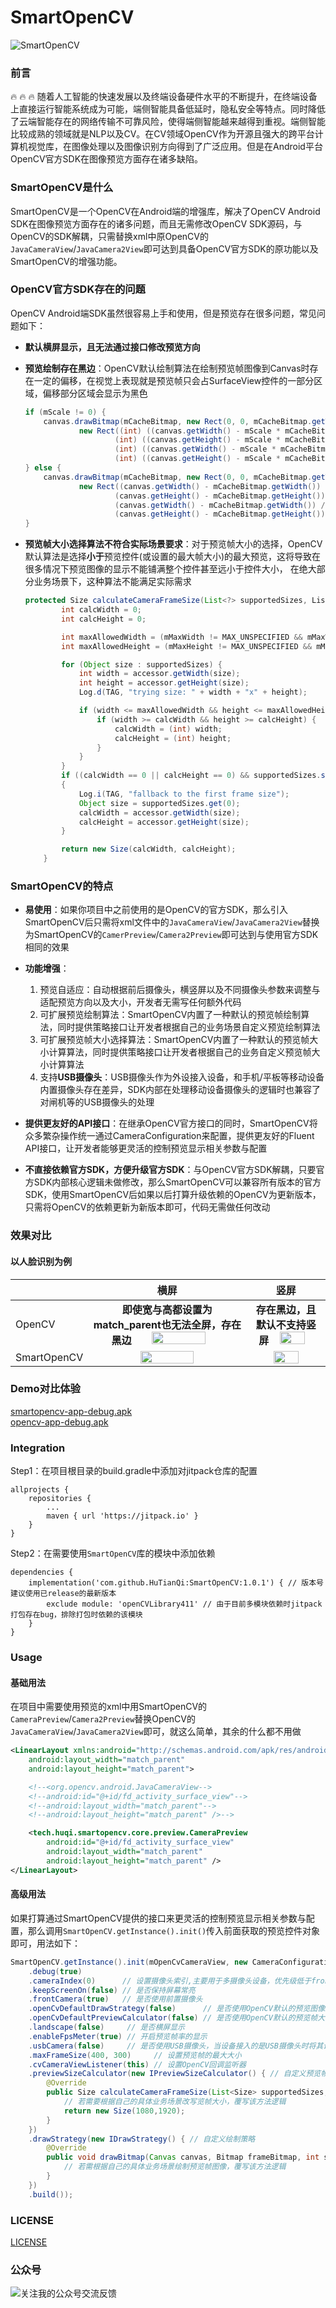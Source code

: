 # SmartOpenCV

![SmartOpenCV](art/logo.png)  
### 前言

:fire: :fire: :fire: 随着人工智能的快速发展以及终端设备硬件水平的不断提升，在终端设备上直接运行智能系统成为可能，端侧智能具备低延时，隐私安全等特点。同时降低了云端智能存在的网络传输不可靠风险，使得端侧智能越来越得到重视。端侧智能比较成熟的领域就是NLP以及CV。在CV领域OpenCV作为开源且强大的跨平台计算机视觉库，在图像处理以及图像识别方向得到了广泛应用。但是在Android平台OpenCV官方SDK在图像预览方面存在诸多缺陷。

### SmartOpenCV是什么
SmartOpenCV是一个OpenCV在Android端的增强库，解决了OpenCV Android SDK在图像预览方面存在的诸多问题，而且无需修改OpenCV SDK源码，与OpenCV的SDK解耦，只需替换xml中原OpenCV的`JavaCameraView`/`JavaCamera2View`即可达到具备OpenCV官方SDK的原功能以及SmartOpenCV的增强功能。

### OpenCV官方SDK存在的问题

OpenCV Android端SDK虽然很容易上手和使用，但是预览存在很多问题，常见问题如下：

- **默认横屏显示，且无法通过接口修改预览方向**

- **预览绘制存在黑边**：OpenCV默认绘制算法在绘制预览帧图像到Canvas时存在一定的偏移，在视觉上表现就是预览帧只会占SurfaceView控件的一部分区域，偏移部分区域会显示为黑色

  ```java
  if (mScale != 0) {
      canvas.drawBitmap(mCacheBitmap, new Rect(0, 0, mCacheBitmap.getWidth(), mCacheBitmap.getHeight()),
              new Rect((int) ((canvas.getWidth() - mScale * mCacheBitmap.getWidth()) / 2),
                      (int) ((canvas.getHeight() - mScale * mCacheBitmap.getHeight()) / 2),
                      (int) ((canvas.getWidth() - mScale * mCacheBitmap.getWidth()) / 2 + mScale * mCacheBitmap.getWidth()),
                      (int) ((canvas.getHeight() - mScale * mCacheBitmap.getHeight()) / 2 + mScale * mCacheBitmap.getHeight())), null);
  } else {
      canvas.drawBitmap(mCacheBitmap, new Rect(0, 0, mCacheBitmap.getWidth(), mCacheBitmap.getHeight()),
              new Rect((canvas.getWidth() - mCacheBitmap.getWidth()) / 2,
                      (canvas.getHeight() - mCacheBitmap.getHeight()) / 2,
                      (canvas.getWidth() - mCacheBitmap.getWidth()) / 2 + mCacheBitmap.getWidth(),
                      (canvas.getHeight() - mCacheBitmap.getHeight()) / 2 + mCacheBitmap.getHeight()), null);
  }
  ```

  

- **预览帧大小选择算法不符合实际场景要求**：对于预览帧大小的选择，OpenCV默认算法是选择**小于**预览控件(或设置的最大帧大小)的最大预览，这将导致在很多情况下预览图像的显示不能铺满整个控件甚至远小于控件大小， 在绝大部分业务场景下，这种算法不能满足实际需求

  ```java
  protected Size calculateCameraFrameSize(List<?> supportedSizes, ListItemAccessor accessor, int surfaceWidth, int surfaceHeight) {
          int calcWidth = 0;
          int calcHeight = 0;
  
          int maxAllowedWidth = (mMaxWidth != MAX_UNSPECIFIED && mMaxWidth < surfaceWidth)? mMaxWidth : surfaceWidth;
          int maxAllowedHeight = (mMaxHeight != MAX_UNSPECIFIED && mMaxHeight < surfaceHeight)? mMaxHeight : surfaceHeight;
  
          for (Object size : supportedSizes) {
              int width = accessor.getWidth(size);
              int height = accessor.getHeight(size);
              Log.d(TAG, "trying size: " + width + "x" + height);
  
              if (width <= maxAllowedWidth && height <= maxAllowedHeight) {
                  if (width >= calcWidth && height >= calcHeight) {
                      calcWidth = (int) width;
                      calcHeight = (int) height;
                  }
              }
          }
          if ((calcWidth == 0 || calcHeight == 0) && supportedSizes.size() > 0)
          {
              Log.i(TAG, "fallback to the first frame size");
              Object size = supportedSizes.get(0);
              calcWidth = accessor.getWidth(size);
              calcHeight = accessor.getHeight(size);
          }
  
          return new Size(calcWidth, calcHeight);
      }
  ```

  


### SmartOpenCV的特点

- **易使用**：如果你项目中之前使用的是OpenCV的官方SDK，那么引入SmartOpenCV后只需将xml文件中的`JavaCameraView`/`JavaCamera2View`替换为SmartOpenCV的`CamerPreview`/`Camera2Preview`即可达到与使用官方SDK相同的效果

- **功能增强**：
  1. 预览自适应：自动根据前后摄像头，横竖屏以及不同摄像头参数来调整与适配预览方向以及大小，开发者无需写任何额外代码
  2. 可扩展预览绘制算法：SmartOpenCV内置了一种默认的预览帧绘制算法，同时提供策略接口让开发者根据自己的业务场景自定义预览绘制算法
  3. 可扩展预览帧大小选择算法：SmartOpenCV内置了一种默认的预览帧大小计算算法，同时提供策略接口让开发者根据自己的业务自定义预览帧大小计算算法
  4. 支持**USB摄像头**：USB摄像头作为外设接入设备，和手机/平板等移动设备内置摄像头存在差异，SDK内部在处理移动设备摄像头的逻辑时也兼容了对闸机等的USB摄像头的处理
  
- **提供更友好的API接口**：在继承OpenCV官方接口的同时，SmartOpenCV将众多繁杂操作统一通过CameraConfiguration来配置，提供更友好的Fluent API接口，让开发者能够更灵活的控制预览显示相关参数与配置

- **不直接依赖官方SDK，方便升级官方SDK**：与OpenCV官方SDK解耦，只要官方SDK内部核心逻辑未做修改，那么SmartOpenCV可以兼容所有版本的官方SDK，使用SmartOpenCV后如果以后打算升级依赖的OpenCV为更新版本，只需将OpenCV的依赖更新为新版本即可，代码无需做任何改动

### 效果对比
#### 以人脸识别为例

|            | 横屏                                                         | 竖屏   |
| ---------- | ------------------------------------------------------------ | ------ |
| OpenCV | <div align=center>**即使宽与高都设置为match_parent也无法全屏，存在黑边**  <img src="./art/screenshort/opencv_back_camera_landscape.jpg" width = "60%" height = "60%"/></div>  |<div align=center> **存在黑边，且默认不支持竖屏**  <img src="./art/screenshort/opencv_back_camera_portrait.jpg" width = "60%" height = "50%" /></div>  |
| SmartOpenCV | <div align=center><img src="./art/screenshort/smartopencv_back_camera_landscape.jpg" width = "60%" height = "60%" /></div> | <div align=center><img src="./art/screenshort/smartopencv_back_camera_portrait.jpg" width = "60%" height = "50%"/></div> |

### Demo对比体验
[smartopencv-app-debug.apk](demo/smartopencv-app-debug.apk)  
[opencv-app-debug.apk](demo/opencv-app-debug.apk)  

### Integration

Step1：在项目根目录的build.gradle中添加对jitpack仓库的配置

```
allprojects {
    repositories {
        ...
        maven { url 'https://jitpack.io' }
    }
}
```

Step2：在需要使用`SmartOpenCV`库的模块中添加依赖

```
dependencies {
	implementation('com.github.HuTianQi:SmartOpenCV:1.0.1') { // 版本号建议使用已release的最新版本
        exclude module: 'openCVLibrary411' // 由于目前多模块依赖时jitpack打包存在bug，排除打包时依赖的该模块
    }
}
```


### Usage

#### 基础用法

在项目中需要使用预览的xml中用SmartOpenCV的`CameraPreview`/`Camera2Preview`替换OpenCV的`JavaCameraView`/`JavaCamera2View`即可，就这么简单，其余的什么都不用做

```xml
<LinearLayout xmlns:android="http://schemas.android.com/apk/res/android"
    android:layout_width="match_parent"
    android:layout_height="match_parent">

    <!--<org.opencv.android.JavaCameraView-->
    <!--android:id="@+id/fd_activity_surface_view"-->
    <!--android:layout_width="match_parent"-->
    <!--android:layout_height="match_parent" />-->

    <tech.huqi.smartopencv.core.preview.CameraPreview
        android:id="@+id/fd_activity_surface_view"
        android:layout_width="match_parent"
        android:layout_height="match_parent" />
</LinearLayout>
```

#### 高级用法

如果打算通过SmartOpenCV提供的接口来更灵活的控制预览显示相关参数与配置，那么调用`SmartOpenCV.getInstance().init()`传入前面获取的预览控件对象即可，用法如下：

```java
SmartOpenCV.getInstance().init(mOpenCvCameraView, new CameraConfiguration.Builder()
    .debug(true)
    .cameraIndex(0)      // 设置摄像头索引,主要用于多摄像头设备，优先级低于frontCamera
    .keepScreenOn(false) // 是否保持屏幕常亮
    .frontCamera(true)   // 是否使用前置摄像头
    .openCvDefaultDrawStrategy(false)      // 是否使用OpenCV默认的预览图像绘制策略
    .openCvDefaultPreviewCalculator(false) // 是否使用OpenCV默认的预览帧大小计算策略
    .landscape(false)     // 是否横屏显示
    .enableFpsMeter(true) // 开启预览帧率的显示
    .usbCamera(false)     // 是否使用USB摄像头，当设备接入的是USB摄像头时将其设置为true
    .maxFrameSize(400, 300)     // 设置预览帧的最大大小
    .cvCameraViewListener(this) // 设置OpenCV回调监听器
    .previewSizeCalculator(new IPreviewSizeCalculator() { // 自定义预览帧大小计算策略
        @Override
        public Size calculateCameraFrameSize(List<Size> supportedSizes, int surfaceWidth, int surfaceHeight) {
            // 若需要根据自己的具体业务场景改写览帧大小，覆写该方法逻辑
            return new Size(1080,1920); 
        }
    })
    .drawStrategy(new IDrawStrategy() { // 自定义绘制策略
        @Override
        public void drawBitmap(Canvas canvas, Bitmap frameBitmap, int surfaceWidth, int surfaceHeight) {
            // 若需根据自己的具体业务场景绘制预览帧图像，覆写该方法逻辑
        }
    })
    .build());
```



### LICENSE
[LICENSE](LICENSE)  

### 公众号
![关注我的公众号交流反馈](art/wx_gzh.jpg)  
